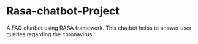 # Rasa-chatbot-Project
A FAQ chatbot using RASA framework. This chatbot helps to answer user queries regarding the coronavirus.
